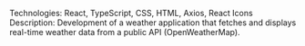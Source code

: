 Technologies: React, TypeScript, CSS, HTML, Axios, React Icons
Description: Development of a weather application that fetches and displays real-time weather data from a public API (OpenWeatherMap).
